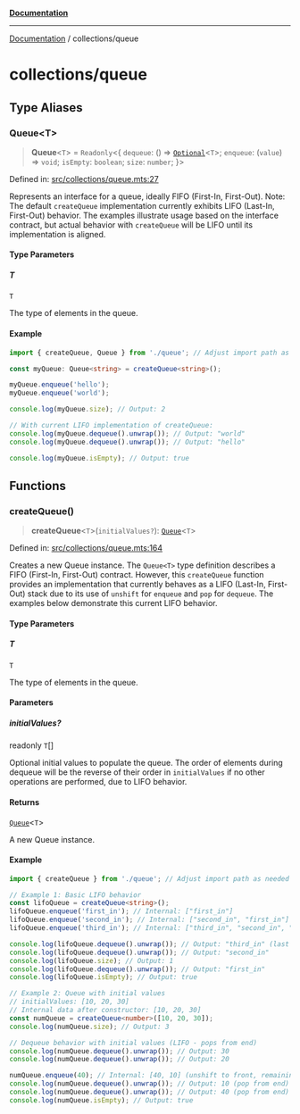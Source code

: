 [**Documentation**](../README.md)

---

[Documentation](../README.md) / collections/queue

# collections/queue

## Type Aliases

### Queue\<T\>

> **Queue**\<`T`\> = `Readonly`\<\{ `dequeue`: () => [`Optional`](../functional/optional/README.md#optional)\<`T`\>; `enqueue`: (`value`) => `void`; `isEmpty`: `boolean`; `size`: `number`; \}\>

Defined in: [src/collections/queue.mts:27](https://github.com/noshiro-pf/ts-verified/blob/main/src/collections/queue.mts#L27)

Represents an interface for a queue, ideally FIFO (First-In, First-Out).
Note: The default `createQueue` implementation currently exhibits LIFO (Last-In, First-Out) behavior.
The examples illustrate usage based on the interface contract, but actual behavior
with `createQueue` will be LIFO until its implementation is aligned.

#### Type Parameters

##### T

`T`

The type of elements in the queue.

#### Example

```typescript
import { createQueue, Queue } from './queue'; // Adjust import path as needed

const myQueue: Queue<string> = createQueue<string>();

myQueue.enqueue('hello');
myQueue.enqueue('world');

console.log(myQueue.size); // Output: 2

// With current LIFO implementation of createQueue:
console.log(myQueue.dequeue().unwrap()); // Output: "world"
console.log(myQueue.dequeue().unwrap()); // Output: "hello"

console.log(myQueue.isEmpty); // Output: true
```

## Functions

### createQueue()

> **createQueue**\<`T`\>(`initialValues?`): [`Queue`](#queue)\<`T`\>

Defined in: [src/collections/queue.mts:164](https://github.com/noshiro-pf/ts-verified/blob/main/src/collections/queue.mts#L164)

Creates a new Queue instance.
The `Queue<T>` type definition describes a FIFO (First-In, First-Out) contract.
However, this `createQueue` function provides an implementation that currently
behaves as a LIFO (Last-In, First-Out) stack due to its use of `unshift` for `enqueue`
and `pop` for `dequeue`.
The examples below demonstrate this current LIFO behavior.

#### Type Parameters

##### T

`T`

The type of elements in the queue.

#### Parameters

##### initialValues?

readonly `T`[]

Optional initial values to populate the queue. The order of elements
during dequeue will be the reverse of their order in `initialValues`
if no other operations are performed, due to LIFO behavior.

#### Returns

[`Queue`](#queue)\<`T`\>

A new Queue instance.

#### Example

```typescript
import { createQueue } from './queue'; // Adjust import path as needed

// Example 1: Basic LIFO behavior
const lifoQueue = createQueue<string>();
lifoQueue.enqueue('first_in'); // Internal: ["first_in"]
lifoQueue.enqueue('second_in'); // Internal: ["second_in", "first_in"]
lifoQueue.enqueue('third_in'); // Internal: ["third_in", "second_in", "first_in"]

console.log(lifoQueue.dequeue().unwrap()); // Output: "third_in" (last one in)
console.log(lifoQueue.dequeue().unwrap()); // Output: "second_in"
console.log(lifoQueue.size); // Output: 1
console.log(lifoQueue.dequeue().unwrap()); // Output: "first_in"
console.log(lifoQueue.isEmpty); // Output: true

// Example 2: Queue with initial values
// initialValues: [10, 20, 30]
// Internal data after constructor: [10, 20, 30]
const numQueue = createQueue<number>([10, 20, 30]);
console.log(numQueue.size); // Output: 3

// Dequeue behavior with initial values (LIFO - pops from end)
console.log(numQueue.dequeue().unwrap()); // Output: 30
console.log(numQueue.dequeue().unwrap()); // Output: 20

numQueue.enqueue(40); // Internal: [40, 10] (unshift to front, remaining [10])
console.log(numQueue.dequeue().unwrap()); // Output: 10 (pop from end)
console.log(numQueue.dequeue().unwrap()); // Output: 40 (pop from end)
console.log(numQueue.isEmpty); // Output: true
```
